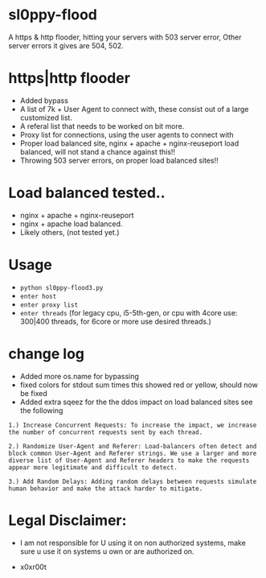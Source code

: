 # sl0ppy-flood
A https & http flooder, hitting your servers with 503 server error, Other server errors it gives are 504, 502.

# https|http flooder
* Added bypass
* A list of 7k + User Agent to connect with, these consist out of a large customized list. 
* A referal list that needs to be worked on bit more. 
* Proxy list for connections, using the user agents to connect with 
* Proper load balanced site, nginx + apache + nginx-reuseport load balanced, will not stand a chance against this!!
* Throwing 503 server errors, on proper load balanced sites!!

# Load balanced tested..
* nginx + apache + nginx-reuseport
* nginx + apache load balanced.
* Likely others, (not tested yet.)

# Usage 
* `python sl0ppy-flood3.py`
* `enter host`
* `enter proxy list`
* `enter threads` (for legacy cpu, i5-5th-gen, or cpu with 4core use: 300|400 threads, for 6core or more use desired threads.)

# change log 
* Added more os.name for bypassing 
* fixed colors for stdout sum times this showed red or yellow, should now be fixed
* Added extra sqeez for the the ddos impact on load balanced sites see the following
 ```
1.) Increase Concurrent Requests: To increase the impact, we increase the number of concurrent requests sent by each thread.

2.) Randomize User-Agent and Referer: Load-balancers often detect and block common User-Agent and Referer strings. We use a larger and more diverse list of User-Agent and Referer headers to make the requests appear more legitimate and difficult to detect.

3.) Add Random Delays: Adding random delays between requests simulate human behavior and make the attack harder to mitigate.
```

# Legal Disclaimer: 
* I am not responsible for U using it on non authorized systems, make sure u use it on systems u own or are authorized on. 

* x0xr00t 
